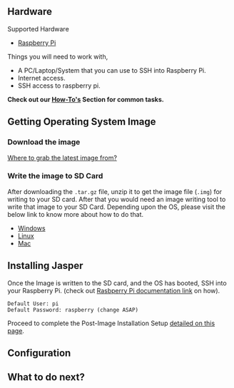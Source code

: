 ## Hardware
Supported Hardware
* [Raspberry Pi](http://raspberrypi.org/)

Things you will need to work with,
* A PC/Laptop/System that you can use to SSH into Raspberry Pi.
* Internet access.
* SSH access to raspberry pi.

**Check out our [How-To's](../how) Section for common tasks.**

## Getting Operating System Image
### Download the image
  [Where to grab the latest image from?](images/README.md)
### Write the image to SD Card
  After downloading the `.tar.gz` file, unzip it to get the image file (`.img`) for writing to your SD card. After that you would need an image writing tool to write that image to your SD Card. Depending upon the OS, please visit the below link to know more about how to do that.
* [Windows](install-image/windows.md)
* [Linux](install-image/linux.md)
* [Mac](install-image/mac.md)

## Installing Jasper
Once the Image is written to the SD card, and the OS has booted, SSH into your Raspberry Pi. (check out [Rasbperry Pi documentation link](https://www.raspberrypi.org/documentation/remote-access/ssh/) on how).
```
Default User: pi  
Default Password: raspberry (change ASAP)
```
Proceed to complete the Post-Image Installation Setup [detailed on this page](jasper-client/Jasper-Post-Image-Setup.md).
## Configuration

## What to do next?

